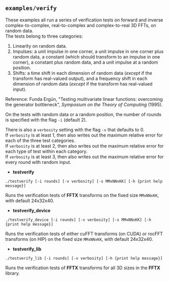 ## `examples/verify`

These examples all run a series of verification tests on
forward and inverse complex-to-complex,
real-to-complex and complex-to-real 3D FFTs, on random data.   
The tests belong to three categories:
1. Linearity on random data.
2. Impulses:  a unit impulse in one corner,
a unit impulse in one corner plus random data,
a constant (which should transform to an impulse in one corner),
a constant plus random data,
and a unit impulse at a random position.
3. Shifts:  a time shift in each dimension of random data
(*except* if the transform has real-valued output),
and a frequency shift in each dimension of random data
(*except* if the transform has real-valued input).

Reference: Funda Ergün,
"Testing multivariate linear functions: overcoming the generator bottleneck",
*Symposium on the Theory of Computing* (1995).

On the tests with random data or a random position,
the number of rounds is specified with the flag `-i` (default 2).

There is also a `verbosity` setting with the flag `-v` that defaults to 0.   
If `verbosity` is at least 1, then also writes out the maximum relative error for each of the three test categories.   
If `verbosity` is at least 2, then also writes out the maximum relative error for each type of test within each category.  
If `verbosity` is at least 3, then also writes out the maximum relative error for every round with random input.

* **testverify**
```
./testverify [-i rounds] [-v verbosity] [-s MMxNNxKK] [-h {print help message}]
```
Runs the verification tests of **FFTX** transforms
on the fixed size `MMxNNxKK`, with default 24x32x40.

* **testverify_device**
```
./testverify_device [-i rounds] [-v verbosity] [-s MMxNNxKK] [-h {print help message}]
```
Runs the verification tests of either cuFFT transforms (on CUDA)
or rocFFT transforms (on HIP)
on the fixed size `MMxNNxKK`, with default 24x32x40.

* **testverify_lib**
```
./testverify_lib [-i rounds] [-v verbosity] [-h {print help message}]
```
Runs the verification tests of **FFTX** transforms
for all 3D sizes in the **FFTX** library.
